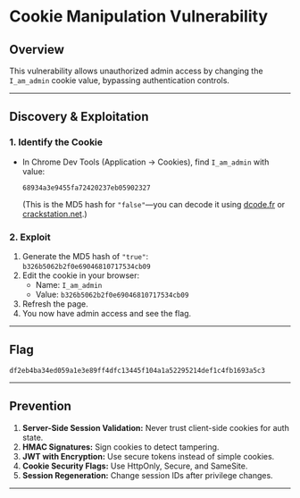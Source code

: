 # Cookie Manipulation Vulnerability

## Overview
This vulnerability allows unauthorized admin access by changing the `I_am_admin` cookie value, bypassing authentication controls.

---

## Discovery & Exploitation

### 1. Identify the Cookie
- In Chrome Dev Tools (Application → Cookies), find `I_am_admin` with value:
  ```
  68934a3e9455fa72420237eb05902327
  ```
  (This is the MD5 hash for `"false"`—you can decode it using [dcode.fr](https://www.dcode.fr/md5-hash) or [crackstation.net](https://crackstation.net).)

### 2. Exploit
1. Generate the MD5 hash of `"true"`:  
   `b326b5062b2f0e69046810717534cb09`
2. Edit the cookie in your browser:
   - Name: `I_am_admin`
   - Value: `b326b5062b2f0e69046810717534cb09`
3. Refresh the page.
4. You now have admin access and see the flag.

---

## Flag

`df2eb4ba34ed059a1e3e89ff4dfc13445f104a1a52295214def1c4fb1693a5c3`

---

## Prevention

1. **Server-Side Session Validation:** Never trust client-side cookies for auth state.
2. **HMAC Signatures:** Sign cookies to detect tampering.
3. **JWT with Encryption:** Use secure tokens instead of simple cookies.
4. **Cookie Security Flags:** Use HttpOnly, Secure, and SameSite.
5. **Session Regeneration:** Change session IDs after privilege changes.

---